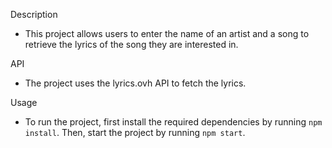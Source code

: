
 Description
 * This project allows users to enter the name of an artist and a song to retrieve the lyrics of the song they are interested in.

API
 * The project uses the lyrics.ovh API to fetch the lyrics.

 Usage
 * To run the project, first install the required dependencies by running `npm install`. Then, start the project by running `npm start`.

